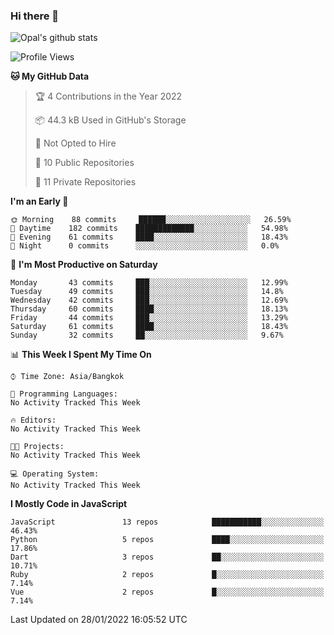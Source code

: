 ### Hi there 👋

![Opal's github stats](https://github-readme-stats.vercel.app/api?username=coolkidneversleep&count_private=true&show_icons=true&theme=radical)


<!--START_SECTION:waka-->
![Profile Views](http://img.shields.io/badge/Profile%20Views-0-blue)

**🐱 My GitHub Data** 

> 🏆 4 Contributions in the Year 2022
 > 
> 📦 44.3 kB Used in GitHub's Storage 
 > 
> 🚫 Not Opted to Hire
 > 
> 📜 10 Public Repositories 
 > 
> 🔑 11 Private Repositories  
 > 
**I'm an Early 🐤** 

```text
🌞 Morning    88 commits     ██████░░░░░░░░░░░░░░░░░░░   26.59% 
🌆 Daytime    182 commits    █████████████░░░░░░░░░░░░   54.98% 
🌃 Evening    61 commits     ████░░░░░░░░░░░░░░░░░░░░░   18.43% 
🌙 Night      0 commits      ░░░░░░░░░░░░░░░░░░░░░░░░░   0.0%

```
📅 **I'm Most Productive on Saturday** 

```text
Monday       43 commits     ███░░░░░░░░░░░░░░░░░░░░░░   12.99% 
Tuesday      49 commits     ███░░░░░░░░░░░░░░░░░░░░░░   14.8% 
Wednesday    42 commits     ███░░░░░░░░░░░░░░░░░░░░░░   12.69% 
Thursday     60 commits     ████░░░░░░░░░░░░░░░░░░░░░   18.13% 
Friday       44 commits     ███░░░░░░░░░░░░░░░░░░░░░░   13.29% 
Saturday     61 commits     ████░░░░░░░░░░░░░░░░░░░░░   18.43% 
Sunday       32 commits     ██░░░░░░░░░░░░░░░░░░░░░░░   9.67%

```


📊 **This Week I Spent My Time On** 

```text
⌚︎ Time Zone: Asia/Bangkok

💬 Programming Languages: 
No Activity Tracked This Week

🔥 Editors: 
No Activity Tracked This Week

🐱‍💻 Projects: 
No Activity Tracked This Week

💻 Operating System: 
No Activity Tracked This Week

```

**I Mostly Code in JavaScript** 

```text
JavaScript               13 repos            ███████████░░░░░░░░░░░░░░   46.43% 
Python                   5 repos             ████░░░░░░░░░░░░░░░░░░░░░   17.86% 
Dart                     3 repos             ██░░░░░░░░░░░░░░░░░░░░░░░   10.71% 
Ruby                     2 repos             █░░░░░░░░░░░░░░░░░░░░░░░░   7.14% 
Vue                      2 repos             █░░░░░░░░░░░░░░░░░░░░░░░░   7.14%

```



 Last Updated on 28/01/2022 16:05:52 UTC
<!--END_SECTION:waka-->
